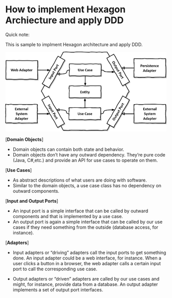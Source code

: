 # How to implement Hexagon Archiecture and apply DDD

Quick note: 

This is sample to implment Hexagon architecture and apply DDD.

![Hexagon](/hexagonal-architecture_img.png)

[**Domain Objects**]
- Domain objects can contain both state and behavior. 
- Domain objects don’t have any outward dependency. They’re pure code (Java, C#,etc.) and provide an API for use cases to operate on them.

[**Use Cases**]
- As abstract descriptions of what users are doing with software.
- Similar to the domain objects, a use case class has no dependency on outward components.

[**Input and Output Ports**]
- An input port is a simple interface that can be called by outward components and that is implemented by a use case.
- An output port is again a simple interface that can be called by our use cases if they need something from the outside (database access, for instance).

[**Adapters**]
- Input adapters or “driving” adapters call the input ports to get something done. An input adapter could be a web interface, for instance. When a user clicks a button in a browser, the web adapter calls a certain input port to call the corresponding use case.

- Output adapters or “driven” adapters are called by our use cases and might, for instance, provide data from a database. An output adapter implements a set of output port interfaces.
